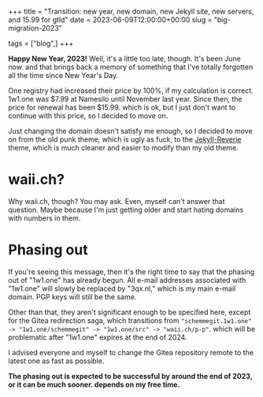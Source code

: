 +++
title =  "Transition: new year, new domain, new Jekyll site, new servers, and 15.99 for gtld"
date =   2023-06-09T12:00:00+00:00
slug = "big-migration-2023"

tags = ["blog",]
+++

<b>Happy New Year, 2023!</b> Well, it's a little too late, though. It's been June now. and that brings back a memory of something that I've totally forgotten all the time since New Year's Day. 

One registry had increased their price by 100%, if my calculation is correct. 1w1.one was $7.99 at Namesilo until November last year. Since then, the price for renewal has been $15.99. which is ok, but I just don't want to continue with this price, so I decided to move on.

Just changing the domain doesn't satisfy me enough, so I decided to move on from the old punk theme, which is ugly as fuck, to the [Jekyll-Reverie](https://github.com/amitmerchant1990/reverie) theme, which is much cleaner and easier to modify than my old theme.

# waii.ch?

Why waii.ch, though? You may ask. Even, myself can't answer that question. Maybe because I'm just getting older and start hating domains with numbers in them.

# Phasing out

If you're seeing this message, then it's the right time to say that the phasing out of "1w1.one" has already begun. All e-mail addresses associated with "1w1.one" will slowly be replaced by "3qx.nl," which is my main e-mail domain. PGP keys will still be the same. 

Other than that, they aren't significant enough to be specified here, except for the Gitea redirection saga, which transitions from `"schemmegit.1w1.one" -> "1w1.one/schemmegit" -> "1w1.one/src" -> "waii.ch/p-p"`. which will be problematic after "1w1.one" expires at the end of 2024. 

I advised everyone and myself to change the Gitea repository remote to the latest one as fast as possible.

<b>The phasing out is expected to be successful by around the end of 2023, or it can be much sooner. depends on my free time.</b>